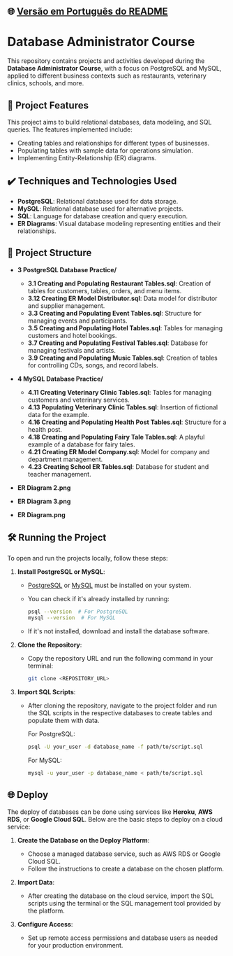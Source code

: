 ## 🌐 [Versão em Português do README](README.md)

# Database Administrator Course

This repository contains projects and activities developed during the **Database Administrator Course**, with a focus on PostgreSQL and MySQL, applied to different business contexts such as restaurants, veterinary clinics, schools, and more.

## 🔨 Project Features

This project aims to build relational databases, data modeling, and SQL queries. The features implemented include:

- Creating tables and relationships for different types of businesses.
- Populating tables with sample data for operations simulation.
- Implementing Entity-Relationship (ER) diagrams.

## ✔️ Techniques and Technologies Used

- **PostgreSQL**: Relational database used for data storage.
- **MySQL**: Relational database used for alternative projects.
- **SQL**: Language for database creation and query execution.
- **ER Diagrams**: Visual database modeling representing entities and their relationships.

## 📁 Project Structure

- **3 PostgreSQL Database Practice/**
    - **3.1 Creating and Populating Restaurant Tables.sql**: Creation of tables for customers, tables, orders, and menu items.
    - **3.12 Creating ER Model Distributor.sql**: Data model for distributor and supplier management.
    - **3.3 Creating and Populating Event Tables.sql**: Structure for managing events and participants.
    - **3.5 Creating and Populating Hotel Tables.sql**: Tables for managing customers and hotel bookings.
    - **3.7 Creating and Populating Festival Tables.sql**: Database for managing festivals and artists.
    - **3.9 Creating and Populating Music Tables.sql**: Creation of tables for controlling CDs, songs, and record labels.

- **4 MySQL Database Practice/**
    - **4.11 Creating Veterinary Clinic Tables.sql**: Tables for managing customers and veterinary services.
    - **4.13 Populating Veterinary Clinic Tables.sql**: Insertion of fictional data for the example.
    - **4.16 Creating and Populating Health Post Tables.sql**: Structure for a health post.
    - **4.18 Creating and Populating Fairy Tale Tables.sql**: A playful example of a database for fairy tales.
    - **4.21 Creating ER Model Company.sql**: Model for company and department management.
    - **4.23 Creating School ER Tables.sql**: Database for student and teacher management.

- **ER Diagram 2.png**
- **ER Diagram 3.png**
- **ER Diagram.png**

## 🛠️ Running the Project

To open and run the projects locally, follow these steps:

1. **Install PostgreSQL or MySQL**:
    - [PostgreSQL](https://www.postgresql.org/) or [MySQL](https://www.mysql.com/) must be installed on your system.
    - You can check if it's already installed by running:

      ```bash
      psql --version  # For PostgreSQL
      mysql --version  # For MySQL
      ```

    - If it's not installed, download and install the database software.

2. **Clone the Repository**:
    - Copy the repository URL and run the following command in your terminal:

      ```bash
      git clone <REPOSITORY_URL>
      ```

3. **Import SQL Scripts**:
    - After cloning the repository, navigate to the project folder and run the SQL scripts in the respective databases to create tables and populate them with data.

      For PostgreSQL:

      ```bash
      psql -U your_user -d database_name -f path/to/script.sql
      ```

      For MySQL:

      ```bash
      mysql -u your_user -p database_name < path/to/script.sql
      ```

## 🌐 Deploy

The deploy of databases can be done using services like **Heroku**, **AWS RDS**, or **Google Cloud SQL**. Below are the basic steps to deploy on a cloud service:

1. **Create the Database on the Deploy Platform**:
    - Choose a managed database service, such as AWS RDS or Google Cloud SQL.
    - Follow the instructions to create a database on the chosen platform.

2. **Import Data**:
    - After creating the database on the cloud service, import the SQL scripts using the terminal or the SQL management tool provided by the platform.

3. **Configure Access**:
    - Set up remote access permissions and database users as needed for your production environment.
